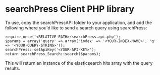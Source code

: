 # searchPress Client PHP library

To use, copy the searchPressAPI folder to your application, and add the following where you'd like to send a search query using searchPress:

	require_once('<RELATIVE-PATH>/searchPress.api.php');
	$params = array('query' => array('index' => '<YOUR-INDEX-NAME>', 'q' => '<YOUR-QUERY-STRING>'));
	searchPress::setApiKey('<YOUR-API-KEY>');
	return searchPress_Search::search($params);

This will return an instance of the elasticsearch hits array with the query results.
